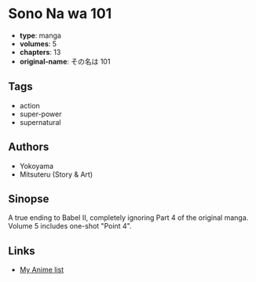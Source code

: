 # Sono Na wa 101

-   **type**: manga
-   **volumes**: 5
-   **chapters**: 13
-   **original-name**: その名は 101

## Tags

-   action
-   super-power
-   supernatural

## Authors

-   Yokoyama
-   Mitsuteru (Story & Art)

## Sinopse

A true ending to Babel II, completely ignoring Part 4 of the original manga.
Volume 5 includes one-shot "Point 4".

## Links

-   [My Anime list](https://myanimelist.net/manga/50945/Sono_Na_wa_101)
